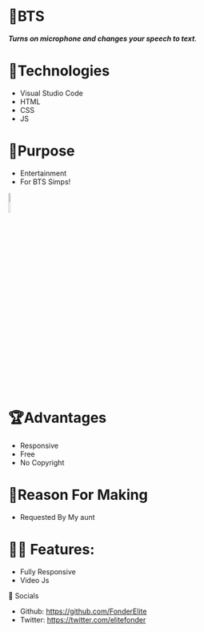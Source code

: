 # 🎤BTS
***Turns on microphone and changes your speech to text***.

# 🧩Technologies
* Visual Studio Code
* HTML
* CSS
* JS

# 🎤Purpose
* Entertainment
* For BTS Simps!
<img src="https://webstockreview.net/images/is-png-vector-7.png" style="width:5%;height:10%;">

#  🏆Advantages
* Responsive
* Free
* No Copyright 

#  🦾Reason For Making
* Requested By My aunt

# 🧑‍🔧 Features:
- Fully Responsive
- Video Js

🤳 Socials
* Github: https://github.com/FonderElite
* Twitter: https://twitter.com/elitefonder
